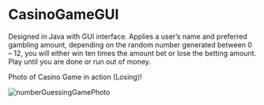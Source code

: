 # CasinoGameGUI
Designed in Java with GUI interface.
Applies a user’s name and preferred gambling amount, depending on the random number generated between 0 – 12, you will either win ten times the amount bet or lose the betting amount. Play until you are done or run out of money.


Photo of Casino Game in action (Losing)!

![numberGuessingGamePhoto](https://user-images.githubusercontent.com/77794520/162459859-af168d63-b58c-43cf-a520-fee1294492c5.JPG)
